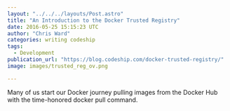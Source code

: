 ```yaml
---
layout: "../../../layouts/Post.astro"
title: "An Introduction to the Docker Trusted Registry"
date: 2016-05-25 15:15:23 UTC
author: "Chris Ward"
categories: writing codeship
tags:
  - Development
publication_url: "https://blog.codeship.com/docker-trusted-registry/"
image: images/trusted_reg_ov.png

---
```

Many of us start our Docker journey pulling images from the Docker Hub with the time-honored docker pull command.

